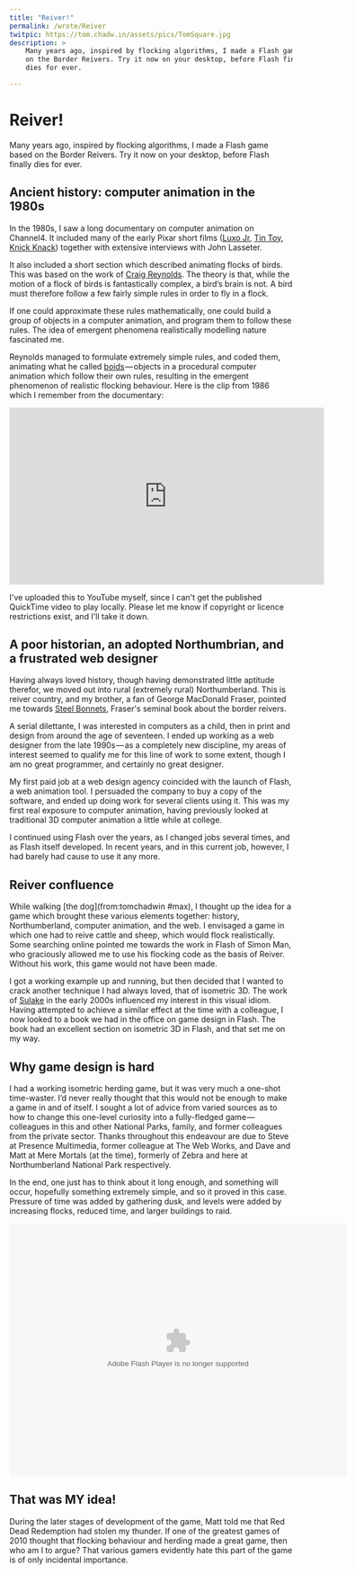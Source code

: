 ```yaml
---
title: "Reiver!"
permalink: /wrote/Reiver
twitpic: https://tom.chadw.in/assets/pics/TomSquare.jpg
description: >
    Many years ago, inspired by flocking algorithms, I made a Flash game based 
    on the Border Reivers. Try it now on your desktop, before Flash finally 
    dies for ever.

---
```

# Reiver!

Many years ago, inspired by flocking algorithms, I made a Flash game based on 
the Border Reivers. Try it now on your desktop, before Flash finally dies for 
ever.
    
    
## Ancient history: computer animation in the 1980s

In the 1980s, I saw a long documentary on computer animation on Channel4. It 
included many of the early Pixar short films ([Luxo 
Jr](https://www.youtube.com/watch?v=6G3O60o5U7w), [Tin 
Toy](https://www.youtube.com/watch?v=ffIZSAZRzDA), [Knick 
Knack](https://www.youtube.com/watch?v=7qHfpr-yuCo)) together with 
extensive interviews with John Lasseter.

It also included a short section which described animating flocks of birds. 
This was based on the work of [Craig Reynolds](https://www.red3d.com/cwr/). 
The theory is that, while the motion of a flock of birds is fantastically 
complex, a bird’s brain is not. A bird must therefore follow a few fairly 
simple rules in order to fly in a flock.

If one could approximate these rules mathematically, one could build a group 
of objects in a computer animation, and program them to follow these rules. 
The idea of emergent phenomena realistically modelling nature fascinated me.

Reynolds managed to formulate extremely simple rules, and coded them, 
animating what he called [boids](https://www.red3d.com/cwr/boids/) — objects 
in a procedural computer animation which follow their own rules, resulting in 
the emergent phenomenon of realistic flocking behaviour. Here is the clip from 
1986 which I remember from the documentary:

<iframe width="560"
        height="315"
        src="https://www.youtube-nocookie.com/embed/ADhMXdwVbRs"
        frameborder="0"
        allow="accelerometer; autoplay; encrypted-media; gyroscope; picture-in-picture"
        allowfullscreen>
</iframe>

I've uploaded this to YouTube myself, since I can't get the published 
QuickTime video to play locally. Please let me know if copyright or licence 
restrictions exist, and I'll take it down.


## A poor historian, an adopted Northumbrian, and a frustrated web designer

Having always loved history, though having demonstrated little aptitude 
therefor, we moved out into rural (extremely rural) Northumberland. This is 
reiver country, and my brother, a fan of George MacDonald Fraser, pointed me 
towards [Steel Bonnets](https://www.amazon.co.uk/Steel-Bonnets-Anglo-Scottish-Border-Reivers/dp/1632204568), 
Fraser's seminal book about the border reivers.

A serial dilettante, I was interested in computers as a child, then in print 
and design from around the age of seventeen. I ended up working as a web 
designer from the late 1990s — as a completely new discipline, my areas of 
interest seemed to qualify me for this line of work to some extent, though I 
am no great programmer, and certainly no great designer.

My first paid job at a web design agency coincided with the launch of Flash, a 
web animation tool. I persuaded the company to buy a copy of the software, and 
ended up doing work for several clients using it. This was my first real 
exposure to computer animation, having previously looked at traditional 3D 
computer animation a little while at college.

I continued using Flash over the years, as I changed jobs several times, and 
as Flash itself developed. In recent years, and in this current job, however, 
I had barely had cause to use it any more.


## Reiver confluence

While walking [the dog](from:tomchadwin #max), I thought up the idea for a 
game which brought these various elements together: history, Northumberland, 
computer animation, and the web. I envisaged a game in which one had to reive 
cattle and sheep, which would flock realistically. Some searching online 
pointed me towards the work in Flash of Simon Man, who graciously allowed me 
to use his flocking code as the basis of Reiver. Without his work, this game 
would not have been made.

I got a working example up and running, but then decided that I wanted to 
crack another technique I had always loved, that of isometric 3D. The work of 
[Sulake](https://www.sulake.com/habbo/) in the early 2000s influenced my 
interest in this visual idiom. Having attempted to achieve a similar effect at 
the time with a colleague, I now looked to a book we had in the office on game 
design in Flash. The book had an excellent section on isometric 3D in Flash, 
and that set me on my way.


## Why game design is hard

I had a working isometric herding game, but it was very much a one-shot 
time-waster. I’d never really thought that this would not be enough to make a 
game in and of itself. I sought a lot of advice from varied sources as to how 
to change this one-level curiosity into a fully-fledged game — colleagues in 
this and other National Parks, family, and former colleagues from the private 
sector. Thanks throughout this endeavour are due to Steve at Presence 
Multimedia, former colleague at The Web Works, and Dave and Matt at Mere 
Mortals (at the time), formerly of Zebra and here at Northumberland National 
Park respectively.

In the end, one just has to think about it long enough, and something will 
occur, hopefully something extremely simple, and so it proved in this case. 
Pressure of time was added by gathering dusk, and levels were added by 
increasing flocks, reduced time, and larger buildings to raid.

<div class="swfWrapper">
    <object data="/assets/swf/Reiver.swf" width="600" height="450" 
            type="application/x-shockwave-flash">
        <param name="movie" value="/assets/swf/Reiver.swf">
    </object>
</div>

## That was MY idea!

During the later stages of development of the game, Matt told me that Red Dead 
Redemption had stolen my thunder. If one of the greatest games of 2010 thought 
that flocking behaviour and herding made a great game, then who am I to argue? 
That various gamers evidently hate this part of the game is of only incidental 
importance.
